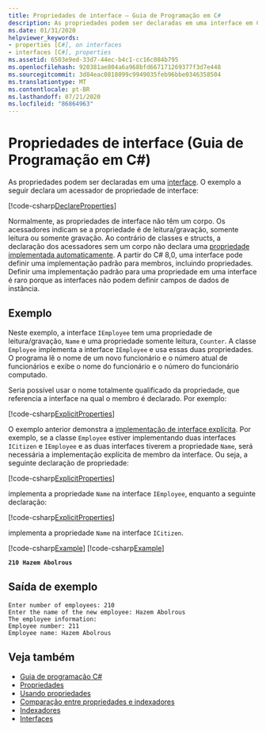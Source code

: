 ```yaml
---
title: Propriedades de interface – Guia de Programação em C#
description: As propriedades podem ser declaradas em uma interface em C#. Este exemplo declara um acessador de propriedade de interface.
ms.date: 01/31/2020
helpviewer_keywords:
- properties [C#], on interfaces
- interfaces [C#], properties
ms.assetid: 6503e9ed-33d7-44ec-b4c1-cc16c084b795
ms.openlocfilehash: 920381ae804a6a968bfd667171269377f3d7e448
ms.sourcegitcommit: 3d84eac0818099c9949035feb96bbe0346358504
ms.translationtype: MT
ms.contentlocale: pt-BR
ms.lasthandoff: 07/21/2020
ms.locfileid: "86864963"
---
```

# <a name="interface-properties-c-programming-guide"></a>Propriedades de interface (Guia de Programação em C#)

As propriedades podem ser declaradas em uma [interface](../../language-reference/keywords/interface.md). O exemplo a seguir declara um acessador de propriedade de interface:

[!code-csharp[DeclareProperties](~/samples/snippets/csharp/interfaces/properties.cs#DeclareInterfaceProperties)]

Normalmente, as propriedades de interface não têm um corpo. Os acessadores indicam se a propriedade é de leitura/gravação, somente leitura ou somente gravação. Ao contrário de classes e structs, a declaração dos acessadores sem um corpo não declara uma [propriedade implementada automaticamente](auto-implemented-properties.md). A partir do C# 8,0, uma interface pode definir uma implementação padrão para membros, incluindo propriedades. Definir uma implementação padrão para uma propriedade em uma interface é raro porque as interfaces não podem definir campos de dados de instância.

## <a name="example"></a>Exemplo

Neste exemplo, a interface `IEmployee` tem uma propriedade de leitura/gravação, `Name` e uma propriedade somente leitura, `Counter`. A classe `Employee` implementa a interface `IEmployee` e usa essas duas propriedades. O programa lê o nome de um novo funcionário e o número atual de funcionários e exibe o nome do funcionário e o número do funcionário computado.

Seria possível usar o nome totalmente qualificado da propriedade, que referencia a interface na qual o membro é declarado. Por exemplo:

[!code-csharp[ExplicitProperties](~/samples/snippets/csharp/interfaces/properties.cs#ExplicitImplementation)]

O exemplo anterior demonstra a [implementação de interface explícita](../interfaces/explicit-interface-implementation.md). Por exemplo, se a classe `Employee` estiver implementando duas interfaces `ICitizen` e `IEmployee` e as duas interfaces tiverem a propriedade `Name`, será necessária a implementação explícita de membro da interface. Ou seja, a seguinte declaração de propriedade:

[!code-csharp[ExplicitProperties](~/samples/snippets/csharp/interfaces/properties.cs#ExplicitImplementation)]

implementa a propriedade `Name` na interface `IEmployee`, enquanto a seguinte declaração:

[!code-csharp[ExplicitProperties](~/samples/snippets/csharp/interfaces/properties.cs#CitizenImplementation)]

implementa a propriedade `Name` na interface `ICitizen`.

[!code-csharp[Example](~/samples/snippets/csharp/interfaces/properties.cs#PropertyExample)]
[!code-csharp[Example](~/samples/snippets/csharp/interfaces/properties.cs#UseProperty)]

**`210 Hazem Abolrous`**

## <a name="sample-output"></a>Saída de exemplo

```console
Enter number of employees: 210
Enter the name of the new employee: Hazem Abolrous
The employee information:
Employee number: 211
Employee name: Hazem Abolrous
```

## <a name="see-also"></a>Veja também

- [Guia de programação C#](../index.md)
- [Propriedades](./properties.md)
- [Usando propriedades](./using-properties.md)
- [Comparação entre propriedades e indexadores](../indexers/comparison-between-properties-and-indexers.md)
- [Indexadores](../indexers/index.md)
- [Interfaces](../interfaces/index.md)
